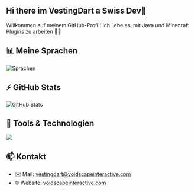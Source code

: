 ## Hi there im VestingDart a Swiss Dev👋

Willkommen auf meinem GitHub-Profil! Ich liebe es, mit Java und Minecraft Plugins zu arbeiten 🧱🚀

## 📊 Meine Sprachen

![Sprachen](https://github-readme-stats.vercel.app/api/top-langs/?username=VestingDart&layout=pie)

## ⚡ GitHub Stats

![GitHub Stats](https://github-readme-stats.vercel.app/api?username=VestingDart&show_icons=true&theme=radical)

## 🧰 Tools & Technologien

<img src="https://skillicons.dev/icons?i=java,github,idea,discord,bots" />

## 📫 Kontakt

- ✉️ Mail: vestingdart@voidscapeinteractive.com
- 🌐 Website: [voidscapeinteractive.com](https://voidscapeinteractive.com)
